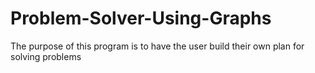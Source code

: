 # Problem-Solver-Using-Graphs
The purpose of this program is to have the user build their own plan for solving problems
